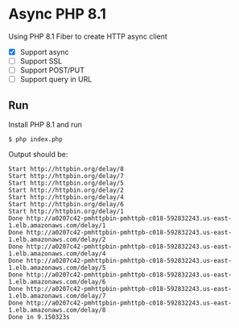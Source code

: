 # Async PHP 8.1

Using PHP 8.1 Fiber to create HTTP async client
- [x] Support async
- [ ] Support SSL
- [ ] Support POST/PUT
- [ ] Support query in URL

## Run
Install PHP 8.1 and run
```shell
$ php index.php
```
Output should be:
```
Start http://httpbin.org/delay/8
Start http://httpbin.org/delay/7
Start http://httpbin.org/delay/5
Start http://httpbin.org/delay/2
Start http://httpbin.org/delay/4
Start http://httpbin.org/delay/6
Start http://httpbin.org/delay/1
Done http://a0207c42-pmhttpbin-pmhttpb-c018-592832243.us-east-1.elb.amazonaws.com/delay/1
Done http://a0207c42-pmhttpbin-pmhttpb-c018-592832243.us-east-1.elb.amazonaws.com/delay/2
Done http://a0207c42-pmhttpbin-pmhttpb-c018-592832243.us-east-1.elb.amazonaws.com/delay/4
Done http://a0207c42-pmhttpbin-pmhttpb-c018-592832243.us-east-1.elb.amazonaws.com/delay/5
Done http://a0207c42-pmhttpbin-pmhttpb-c018-592832243.us-east-1.elb.amazonaws.com/delay/6
Done http://a0207c42-pmhttpbin-pmhttpb-c018-592832243.us-east-1.elb.amazonaws.com/delay/7
Done http://a0207c42-pmhttpbin-pmhttpb-c018-592832243.us-east-1.elb.amazonaws.com/delay/8
Done in 9.150323s
```
